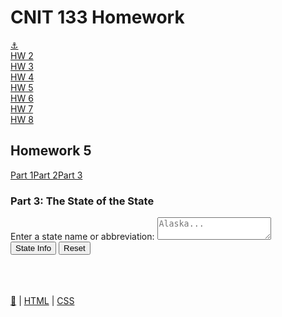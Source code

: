 <html lang="en"> <head> <meta charset="UTF-8"> <meta http-equiv="X-UA-Compatible" content="IE=edge"> <meta name="viewport" content="width=device-width,initial-scale=1"> <meta name="description" content="Maximum JavaScript Homework for voracious people wishing to explore learning."> <link rel="apple-touch-icon" sizes="180x180" href="/favicon/apple-touch-icon.png"> <link rel="icon" type="image/png" sizes="32x32" href="/favicon/favicon-32x32.png"> <link rel="icon" type="image/png" sizes="16x16" href="/favicon/favicon-16x16.png"> <link rel="manifest" href="/favicon/site.webmanifest"> <link rel="mask-icon" href="/favicon/safari-pinned-tab.svg" color="#5bbad5"> <meta name="msapplication-TileColor" content="#da532c"> <meta name="theme-color" content="#ffffff"> <link rel="stylesheet" href="./assets/app.css"> <title> Homework 5.3 | CNIT 133 </title> </head> <body> <div class="container"> <h1>CNIT 133 Homework</h1> </div> <div id="navbar" class="navbar"> <div class="dropdown"> <a class="button" id="1" href="index.html">⚓️</a></div> <div class="dropdown"> <a class="button dropdown" id="2" href="hw2.html"><span class="full-text">HW</span> 2</a> </div> <div class="dropdown"> <a class="button dropdown" id="3" href="hw3.html"><span class="full-text">HW</span> 3</a> </div> <div class="dropdown"> <a class="button dropdown" id="4" href="hw4.html"><span class="full-text">HW</span> 4</a> </div> <div class="dropdown"> <a class="button dropdown" id="5" href="hw5.html"><span class="full-text">HW</span> 5</a> </div> <div class="dropdown"> <a class="button dropdown" id="6" href="hw6.html"><span class="full-text">HW</span> 6</a> </div> <div class="dropdown"> <a class="button dropdown" id="7" href="hw7.html"><span class="full-text">HW</span> 7</a> </div> <div class="dropdown"> <a class="button dropdown" id="8" href="hw8.html"><span class="full-text">HW</span> 8</a> </div> </div> <div class="container"> <h2>Homework 5</h2> <div class="parts button-row"> <a class="button" href="/hw5.1.html">Part 1</a><a class="button" href="/hw5.2.html">Part 2</a><a class="button" href="/hw5.3.html">Part 3</a> </div> <h3>Part 3: The State of the State</h3> <div class="row"> <div class="one-half column"> <form name="myform"> <label for="astate">Enter a state name or abbreviation:</label> <textarea class="u-full-width" id="astate" name="astate" placeholder="Alaska..."></textarea><br> <span class="button-row"> <input type="button" class="button-primary" onclick="process()" value="State Info"> <input type="reset" value="Reset" id="reset"> </span> </form> </div> <div class="one-half column"> <br> <div id="results"></div> </div> <script>const process=()=>{let e=[["AL","Alabama","Montgomery",4887871],["AK","Alaska","Juneau",737438],["AZ","Arizona","Phoenix",7171646],["AR","Arkansas","Little Rock",3010825],["CA","California","Sacramento",39557045],["CO","Colorado","Denver",5694564]],t="We're so sorry, but we couldn't parse your state name. Please try again using only the state's full name or the state's two letter abbreviation. We can currently only parse the first six state names, and only single state names, so just one at a time, please.",a=document.forms.myform.elements.astate.value.replace(/\s+/g,"").toUpperCase();e.forEach(((e,n)=>{a!=e[0]&&a!=e[1].toUpperCase()||(t=n)})),isNaN(t)?document.getElementById("results").innerHTML=t:document.getElementById("results").innerHTML=`Thanks for your inquiry, here is the information you requested:  <br> State abbr = ${e[t][0]} <br> State Name = ${e[t][1]}  <br> Capital = ${e[t][2]}  <br> Population = ${e[t][3].toLocaleString()}`};document.getElementById("reset").addEventListener("click",(()=>{document.getElementById("results").textContent=""}))</script> </div> <br> <br> <script src="/assets/app.bundle.js"></script> <footer class="footer"> <a href="https://github.com/willpuckett/cnit133">🔧</a> | <a href="https://validator.w3.org/check?uri=referer">HTML</a> | <a href="https://jigsaw.w3.org/css-validator/validator?uri=https%3A%2F%2Fmootrpootr.com%2F/%2Fhw5.3.html&profile=css3svg&usermedium=all&warning=1&vextwarning=&lang=en">CSS</a> </footer> </div></body> </html>
